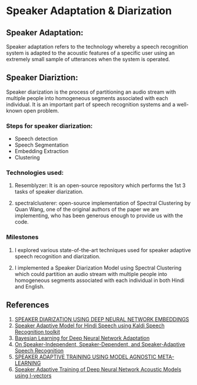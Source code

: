 # Speaker Adaptation & Diarization

## Speaker Adaptation:
Speaker adaptation refers to the technology whereby a speech recognition system is adapted to the acoustic features of a specific user using an extremely small sample of utterances when the system is operated.


## Speaker Diariztion:
Speaker diarization is the process of partitioning an audio stream with multiple people into homogeneous segments associated with each individual. It is an important part of speech recognition systems and a well-known open problem.

### Steps for speaker diarization:
- Speech detection
- Speech Segmentation
- Embedding Extraction
- Clustering

### Technologies used:
1. Resemblyzer: It is an open-source repository which performs the 1st 3 tasks of speaker diarization.


2. spectralclusterer: open-source implementation of Spectral Clustering by Quan Wang, one of the original authors of the paper we are implementing, who has been generous enough to provide us with the code.



### Milestones
1. I explored various state-of-the-art techniques used for speaker adaptive speech recognition and diarization.


2. I implemented a Speaker Diarization Model using Spectral Clustering which could partition an audio stream with multiple people into homogeneous segments associated with each individual in both Hindi and English.


## References
1. [SPEAKER DIARIZATION USING DEEP NEURAL NETWORK EMBEDDINGS](/2017_icassp_diarization_embeddings.pdf)
2. [Speaker Adaptive Model for Hindi Speech using Kaldi Speech Recognition toolkit](/2017_SpeakerAdaptiveModelforHindiSpeechusingKaldiSpeechRecognitiontoolkit_IMPACT_2107.pdf)
3. [Bayesian Learning for Deep Neural Network Adaptation](/BayesianLearnigDNNAdaptation.pdf)
4. [On Speaker-Independent, Speaker-Dependent, and Speaker-Adaptive Speech Recognition](/icassp.1991.150478.pdf)
5. [SPEAKER ADAPTIVE TRAINING USING MODEL AGNOSTIC META-LEARNING](/satmaml.pdf)
6. [Speaker Adaptive Training of Deep Neural Network Acoustic Models using I-vectors](/tasl_sat.pdf)
